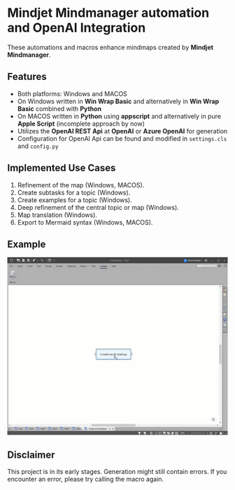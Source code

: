 # Mindjet Mindmanager automation and OpenAI Integration

These automations and macros enhance mindmaps created by **Mindjet Mindmanager**.

## Features

- Both platforms: Windows and MACOS
- On Windows written in **Win Wrap Basic** and alternatively in **Win Wrap Basic** combined with **Python** 
- On MACOS written in **Python** using **appscript** and alternatively in pure **Apple Script** (incomplete approach by now)
- Utilizes the **OpenAI REST Api** at **OpenAI** or **Azure OpenAI** for generation
- Configuration for OpenAI Api can be found and modified in `settings.cls` and `config.py`

## Implemented Use Cases

1. Refinement of the map (Windows, MACOS).
2. Create subtasks for a topic (Windows).
3. Create examples for a topic (Windows).
4. Deep refinement of the central topic or map (Windows).
5. Map translation (Windows).
6. Export to Mermaid syntax (Windows, MACOS).

## Example

![Drag Racing](macros.gif)

## Disclaimer

This project is in its early stages. Generation might still contain errors. If you encounter an error, please try calling the macro again.
